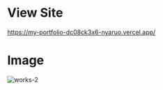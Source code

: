# View Site
https://my-portfolio-dc08ck3x6-nyaruo.vercel.app/

# Image
![works-2](https://user-images.githubusercontent.com/68112807/136665388-6c34812f-f6c1-4fd4-b192-ab54f83505c5.png)

